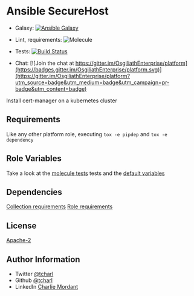 Ansible SecureHost
=========

* Galaxy: [![Ansible Galaxy](https://img.shields.io/badge/galaxy-tcharl.kube_certmanager-660198.svg?style=flat)](https://galaxy.ansible.com/tcharl/freeipa_server)
* Lint, requirements: ![Molecule](https://github.com/OsgiliathEnterprise/kube_certmanager/workflows/Molecule/badge.svg)
* Tests: [![Build Status](https://travis-ci.com/OsgiliathEnterprise/kube_certmanager.svg?branch=master)](https://travis-ci.com/OsgiliathEnterprise/kube_certmanager)

* Chat: [![Join the chat at https://gitter.im/OsgiliathEnterprise/platform](https://badges.gitter.im/OsgiliathEnterprise/platform.svg)](https://gitter.im/OsgiliathEnterprise/platform?utm_source=badge&utm_medium=badge&utm_campaign=pr-badge&utm_content=badge)

Install cert-manager on a kubernetes cluster

Requirements
------------

Like any other platform role, executing `tox -e pipdep` and `tox -e dependency` 

Role Variables
--------------

Take a look at the [molecule tests](./molecule/default/converge.yml) tests and the [default variables](./defaults/main.yml)

Dependencies
------------

[Collection requirements](./requirements-collections.yml)
[Role requirements](./requirements-standalone.yml)

License
-------

[Apache-2](https://www.apache.org/licenses/LICENSE-2.0)

Author Information
------------------

* Twitter [@tcharl](https://twitter.com/Tcharl)
* Github [@tcharl](https://github.com/Tcharl)
* LinkedIn [Charlie Mordant](https://www.linkedin.com/in/charlie-mordant-51796a97/)
